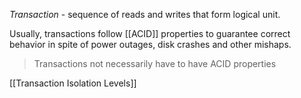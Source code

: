 _Transaction_ - sequence of reads and writes that form logical unit.

Usually, transactions follow [[ACID]] properties to guarantee correct behavior in spite of power outages, disk crashes and other mishaps.

> Transactions not necessarily have to have ACID properties

[[Transaction Isolation Levels]]